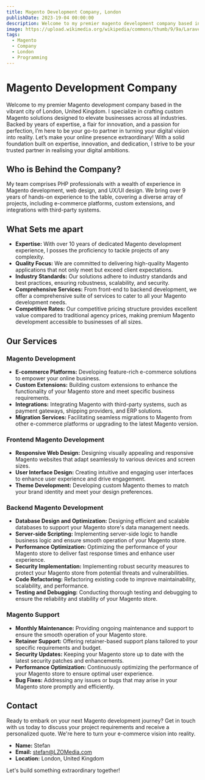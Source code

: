 ```yaml
---
title: Magento Development Company, London
publishDate: 2023-19-04 00:00:00
description: Welcome to my premier magento development company based in London, UK. I specialize in delivering top-notch magento solutions tailored to meet the unique needs of businesses across various industries.
image: https://upload.wikimedia.org/wikipedia/commons/thumb/9/9a/Laravel.svg/1969px-Laravel.svg.png
tags:
  - Magento
  - Company
  - London
  - Programming
---
```



#  Magento Development Company

Welcome to my premier Magento development company based in the vibrant city of London, United Kingdom. 
I specialize in crafting custom Magento solutions designed to elevate businesses across all industries. Backed by years of expertise, a flair for innovation, and a passion for perfection, I’m here to be your go-to partner in turning your digital vision into reality. Let’s make your online presence extraordinary!
With a solid foundation built on expertise, innovation, and dedication, I strive to be your trusted partner in realising your digital ambitions.

## Who is Behind the Company?

My team comprises PHP professionals with a wealth of experience in Magento development, web design, and UX/UI design. We bring over 9 years of hands-on experience to the table, covering a diverse array of projects, including e-commerce platforms, custom extensions, and integrations with third-party systems.

## What Sets me apart

- **Expertise:** With over 10 years of dedicated Magento development experience, I posses the proficiency to tackle projects of any complexity.
- **Quality Focus:** We are committed to delivering high-quality Magento applications that not only meet but exceed client expectations.
- **Industry Standards:** Our solutions adhere to industry standards and best practices, ensuring robustness, scalability, and security.
- **Comprehensive Services:** From front-end to backend development, we offer a comprehensive suite of services to cater to all your Magento development needs.
- **Competitive Rates:** Our competitive pricing structure provides excellent value compared to traditional agency prices, making premium Magento development accessible to businesses of all sizes.

## Our Services

### Magento Development

- **E-commerce Platforms:** Developing feature-rich e-commerce solutions to empower your online business.
- **Custom Extensions:** Building custom extensions to enhance the functionality of your Magento store and meet specific business requirements.
- **Integrations:** Integrating Magento with third-party systems, such as payment gateways, shipping providers, and ERP solutions.
- **Migration Services:** Facilitating seamless migrations to Magento from other e-commerce platforms or upgrading to the latest Magento version.

### Frontend Magento Development

- **Responsive Web Design:** Designing visually appealing and responsive Magento websites that adapt seamlessly to various devices and screen sizes.
- **User Interface Design:** Creating intuitive and engaging user interfaces to enhance user experience and drive engagement.
- **Theme Development:** Developing custom Magento themes to match your brand identity and meet your design preferences.

### Backend Magento Development

- **Database Design and Optimization:** Designing efficient and scalable databases to support your Magento store's data management needs.
- **Server-side Scripting:** Implementing server-side logic to handle business logic and ensure smooth operation of your Magento store.
- **Performance Optimization:** Optimizing the performance of your Magento store to deliver fast response times and enhance user experience.
- **Security Implementation:** Implementing robust security measures to protect your Magento store from potential threats and vulnerabilities.
- **Code Refactoring:** Refactoring existing code to improve maintainability, scalability, and performance.
- **Testing and Debugging:** Conducting thorough testing and debugging to ensure the reliability and stability of your Magento store.

### Magento Support

- **Monthly Maintenance:** Providing ongoing maintenance and support to ensure the smooth operation of your Magento store.
- **Retainer Support:** Offering retainer-based support plans tailored to your specific requirements and budget.
- **Security Updates:** Keeping your Magento store up to date with the latest security patches and enhancements.
- **Performance Optimization:** Continuously optimizing the performance of your Magento store to ensure optimal user experience.
- **Bug Fixes:** Addressing any issues or bugs that may arise in your Magento store promptly and efficiently.

## Contact

Ready to embark on your next Magento development journey? Get in touch with us today to discuss your project requirements and receive a personalized quote. We're here to turn your e-commerce vision into reality.

- **Name:** Stefan
- **Email:** stefan@LZOMedia.com
- **Location:** London, United Kingdom

Let's build something extraordinary together!
